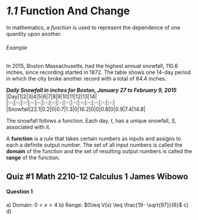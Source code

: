 # *1.1* Function And Change
In mathematics, a *function* is used to represent the dependence of one quantity upon another.

###### Example
In 2015, Boston Massachusetts, had the highest annual snowfall, 110.6 inches, since recording started in 1872. The table shows one 14-day period in which the city broke another record with a total of 64.4 inches.

___Daily Snowfall in inches for Boston, January 27 to February 9, 2015___
|Day|1|2|3|4|5|6|7|8|9|10|11|12|13|14|
|:-:|:-:|:-:|:-:|:-:|:-:|:-:|:-:|:-:|:-:|:-:|:-:|:-:|:-:|:-:|
|Snowfall|22.1|0.2|0|0.7|1.3|0|16.2|0|0|0.8|0|0.9|7.4|14.8|

The snowfall follows a function. Each day, $t$, has a unique snowfall, $S$, associated with it.

A __function__ is a rule that takes certain numbers as inputs and assigns to each a definite output number. The set of all input numbers is called the __domain__ of the function and the set of resulting output numbers is called the __range__ of the function.

## Quiz #1    Math 2210-12    Calculus 1    __James Wibowo__

#### Question 1
a) Domain: $0< x< 4$
b) Range: $0\leq V(x) \leq \frac{19- \sqrt{97}}{6}$
c) 
d) 